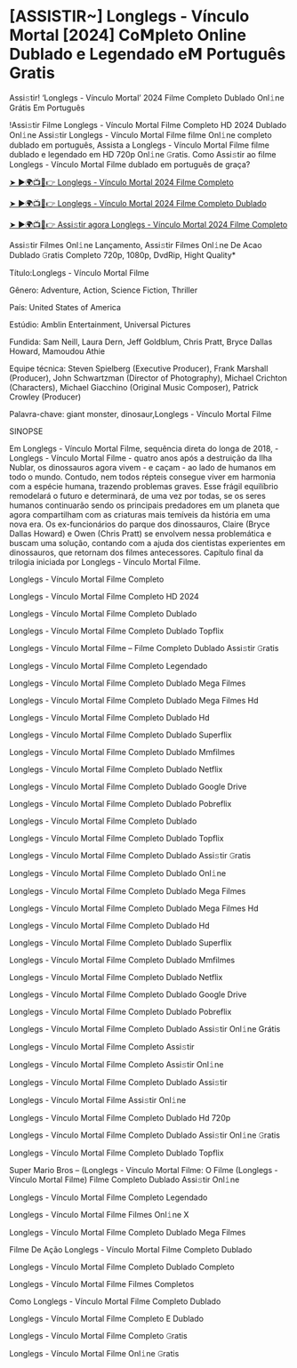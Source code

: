 # [ASSISTIR~] Longlegs - Vínculo Mortal [2024] Co𝗠pleto Online Dublado e Legendado e𝗠 Português Gratis
Assi𝚜tir! ‘Longlegs - Vínculo Mortal’ 2024 Filme Completo Dublado Onl𝚒ne Grátis Em Português

!Assi𝚜tir Filme Longlegs - Vínculo Mortal Filme Completo HD 2024 Dublado Onl𝚒ne Assi𝚜tir Longlegs - Vínculo Mortal Filme filme Onl𝚒ne completo dublado em português, Assista a Longlegs - Vínculo Mortal Filme filme dublado e legendado em HD 720p Onl𝚒ne 𝙶ratis. Como Assi𝚜tir ao filme Longlegs - Vínculo Mortal Filme dublado em português de graça?

[➤ ►🌍📺📱👉 Longlegs - Vínculo Mortal 2024 Filme Completo](https://t.co/UYmY0N1Hie)

[➤ ►🌍📺📱👉 Longlegs - Vínculo Mortal 2024 Filme Completo Dublado](https://t.co/UYmY0N1Hie)

[➤ ►🌍📺📱👉 Assi𝚜tir agora Longlegs - Vínculo Mortal 2024 Filme Completo](https://t.co/UYmY0N1Hie)

Assi𝚜tir Filmes Onl𝚒ne Lançamento, Assi𝚜tir Filmes Onl𝚒ne De Acao Dublado 𝙶ratis Completo 720p, 1080p, DvdRip, Hight Quality*



Título:Longlegs - Vínculo Mortal Filme



Gênero: Adventure, Action, Science Fiction, Thriller



País: United States of America



Estúdio: Amblin Entertainment, Universal Pictures



Fundida: Sam Neill, Laura Dern, Jeff Goldblum, Chris Pratt, Bryce Dallas Howard, Mamoudou Athie



Equipe técnica: Steven Spielberg (Executive Producer), Frank Marshall (Producer), John Schwartzman (Director of Photography), Michael Crichton (Characters), Michael Giacchino (Original Music Composer), Patrick Crowley (Producer)



Palavra-chave: giant monster, dinosaur,Longlegs - Vínculo Mortal Filme



SINOPSE



Em Longlegs - Vínculo Mortal Filme, sequência direta do longa de 2018, -Longlegs - Vínculo Mortal Filme - quatro anos após a destruição da Ilha Nublar, os dinossauros agora vivem - e caçam - ao lado de humanos em todo o mundo. Contudo, nem todos répteis consegue viver em harmonia com a espécie humana, trazendo problemas graves. Esse frágil equilíbrio remodelará o futuro e determinará, de uma vez por todas, se os seres humanos continuarão sendo os principais predadores em um planeta que agora compartilham com as criaturas mais temíveis da história em uma nova era. Os ex-funcionários do parque dos dinossauros, Claire (Bryce Dallas Howard) e Owen (Chris Pratt) se envolvem nessa problemática e buscam uma solução, contando com a ajuda dos cientistas experientes em dinossauros, que retornam dos filmes antecessores. Capítulo final da trilogia iniciada por Longlegs - Vínculo Mortal Filme.



Longlegs - Vínculo Mortal Filme Completo



Longlegs - Vínculo Mortal Filme Completo HD 2024



Longlegs - Vínculo Mortal Filme Completo Dublado



Longlegs - Vínculo Mortal Filme Completo Dublado Topflix



Longlegs - Vínculo Mortal Filme – Filme Completo Dublado Assi𝚜tir 𝙶ratis



Longlegs - Vínculo Mortal Filme Completo Legendado



Longlegs - Vínculo Mortal Filme Completo Dublado Mega Filmes



Longlegs - Vínculo Mortal Filme Completo Dublado Mega Filmes Hd



Longlegs - Vínculo Mortal Filme Completo Dublado Hd



Longlegs - Vínculo Mortal Filme Completo Dublado Superflix



Longlegs - Vínculo Mortal Filme Completo Dublado Mmfilmes



Longlegs - Vínculo Mortal Filme Completo Dublado Netflix



Longlegs - Vínculo Mortal Filme Completo Dublado Google Drive



Longlegs - Vínculo Mortal Filme Completo Dublado Pobreflix



Longlegs - Vínculo Mortal Filme Completo Dublado



Longlegs - Vínculo Mortal Filme Completo Dublado Topflix



Longlegs - Vínculo Mortal Filme Completo Dublado Assi𝚜tir 𝙶ratis



Longlegs - Vínculo Mortal Filme Completo Dublado Onl𝚒ne



Longlegs - Vínculo Mortal Filme Completo Dublado Mega Filmes



Longlegs - Vínculo Mortal Filme Completo Dublado Mega Filmes Hd



Longlegs - Vínculo Mortal Filme Completo Dublado Hd



Longlegs - Vínculo Mortal Filme Completo Dublado Superflix



Longlegs - Vínculo Mortal Filme Completo Dublado Mmfilmes



Longlegs - Vínculo Mortal Filme Completo Dublado Netflix



Longlegs - Vínculo Mortal Filme Completo Dublado Google Drive



Longlegs - Vínculo Mortal Filme Completo Dublado Pobreflix



Longlegs - Vínculo Mortal Filme Completo Dublado Assi𝚜tir Onl𝚒ne Grátis



Longlegs - Vínculo Mortal Filme Completo Assi𝚜tir



Longlegs - Vínculo Mortal Filme Completo Assi𝚜tir Onl𝚒ne



Longlegs - Vínculo Mortal Filme Completo Dublado Assi𝚜tir



Longlegs - Vínculo Mortal Filme Assi𝚜tir Onl𝚒ne



Longlegs - Vínculo Mortal Filme Completo Dublado Hd 720p



Longlegs - Vínculo Mortal Filme Completo Dublado Assi𝚜tir Onl𝚒ne 𝙶ratis



Longlegs - Vínculo Mortal Filme Completo Dublado Topflix



Super Mario Bros – (Longlegs - Vínculo Mortal Filme: O Filme (Longlegs - Vínculo Mortal Filme) Filme Completo Dublado Assi𝚜tir Onl𝚒ne



Longlegs - Vínculo Mortal Filme Completo Legendado



Longlegs - Vínculo Mortal Filme Filmes Onl𝚒ne X



Longlegs - Vínculo Mortal Filme Completo Dublado Mega Filmes



Filme De Ação Longlegs - Vínculo Mortal Filme Completo Dublado



Longlegs - Vínculo Mortal Filme Completo Dublado Completo



Longlegs - Vínculo Mortal Filme Filmes Completos



Como Longlegs - Vínculo Mortal Filme Completo Dublado



Longlegs - Vínculo Mortal Filme Completo E Dublado



Longlegs - Vínculo Mortal Filme Completo 𝙶ratis



Longlegs - Vínculo Mortal Filme Onl𝚒ne 𝙶ratis
